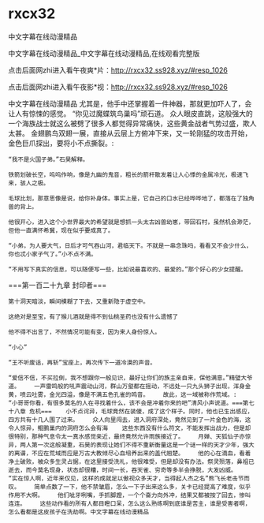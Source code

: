 # rxcx32
中文字幕在线动漫精品

中文字幕在线动漫精品_中文字幕在线动漫精品,在线观看完整版

点击后面网zhi进入看午夜爽*片：http://rxcx32.ss928.xyz/#resp_1026

点击后面网zhi进入看午夜影*视：http://rxcx32.ss928.xyz/#resp_1026

中文字幕在线动漫精品    尤其是，他手中还掌握着一件神器，那就更加吓人了，会让人有惊悚的感觉。    “你见过魔蝶筑鸟巢吗”顽石道。    众人眼皮直跳，这般强大的一个海族战士就这么被劈了很多人都觉得异常痛快，这些黄金战者气势过盛，欺人太甚。    金翅鹏鸟双翅一展，直接从云层上方俯冲下来，又一轮刚猛的攻击开始，金色巨爪探出，要将小不点撕裂。:

    “我不是火国子弟。”石昊解释。

    铁箭划破长空，呜呜作响，像是九幽的鬼音，粗长的箭杆散发着让人心悸的金属冷光，极速飞来，骇人之极。

    毛球比划，那意思像是说，给你补身体。事实上是，它自己的口水已经哗哗地了，都落在了独角兽的背上。

    他很开心，进入这个小世界最大的希望就是想抓一头太古凶兽幼崽，带回石村，虽然机会渺茫，但他一直满怀希冀，现在似乎要成真了。

    “小弟，为人要大气，日后才可气吞山河，君临天下。不就是一串念珠吗，看看又不会少什么，你也忒小家子气了。”小不点不满。

    “不用写下真实的信息，可以随便写一些，比如说最喜欢的、最爱的。”那个好心的少女提醒。

===第一百二十九章 封印者===

    第十洞天暗淡，瞬间模糊了下去，又重新隐于虚空中。

    这绝对是至宝，有了猴儿酒就是得不到仙桃圣药也没有什么遗憾了

    他不得不出言了，不然情况可能有变，因为来人身份惊人。

    “小心”

    “王不听废话，再斩”宝座上，再次传下一道冷漠的声音。

    “爱信不信，不买拉倒，我不想跟你一般见识，最好让你们的族主亲自来，保他满意。”精璧大爷道。    一声雷鸣般的吼声震动山河，群山万壑都在摇动，不远处一只九头狮子出现，浑身金黄，喷云吐雾，金光四溢，像是不满五色孔雀的鸣音。    故此，这一域被称作荒域。:    “小哥哥你看，有很多莫名的人在寻找着什么，该不会是冲着你来的吧”清风小声说道。===第七十八章 危机===    小不点诧异，毛球竟然在装傻，成了这个样子。同时，他也已生出感应，四方共有十几人围了过来。    众人向里闯去，进入洞府深处，竟然见到了一片金色的海，这令人惊异，鲲鹏巢内的洞府怎么会有海    这些东西没有什么符文，不能发挥出战力，但是却很特别，那种气息令太一真水感觉亲近，最终竟然允许雨族接近了。    月婵、天狐仙子亦惊异，两人第一次这般凝重，石昊的表现让她们不得不重新衡量这是一个谜一样的天才少年，强大的离谱，不应在荒域而应是万古大教倾尽心血培养出来的盖代翘楚。    他的心在滴血，看着净土破败，被众多生灵占据，在这里接受洗礼，他很难受，但是却没有办法。祭灵殒落，鼻祖已逝去，而今莫名现身，状态却很糟，时间一长，吞天雀、穷奇等多半会挣脱，大发凶威。    “实在惊人啊，近年来仅见，这样的成就足以傲视众多天才，当得起人杰之名”熊飞长老击节而叹。    简单点数了一下，他不禁皱眉，怎么一下子出来这么多，关卡已经提高了难度，似乎作用不大啊。    他们呲牙咧嘴，手抓脚蹬，一个个奋力向外冲，结果又都被按了回去，惨叫连连。    这些动作看的所有人都目瞪口呆，怎么这么熟练啊到底谁是苦主，谁是受害者啊，怎么看都是这皮孩子在洗劫啊。中文字幕在线动漫精品
